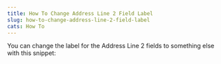 ```yaml
---
title: How To Change Address Line 2 Field Label
slug: how-to-change-address-line-2-field-label
cats: How To
---
```


<p>You can change the label for the Address Line 2 fields to something else with this snippet:</p>

